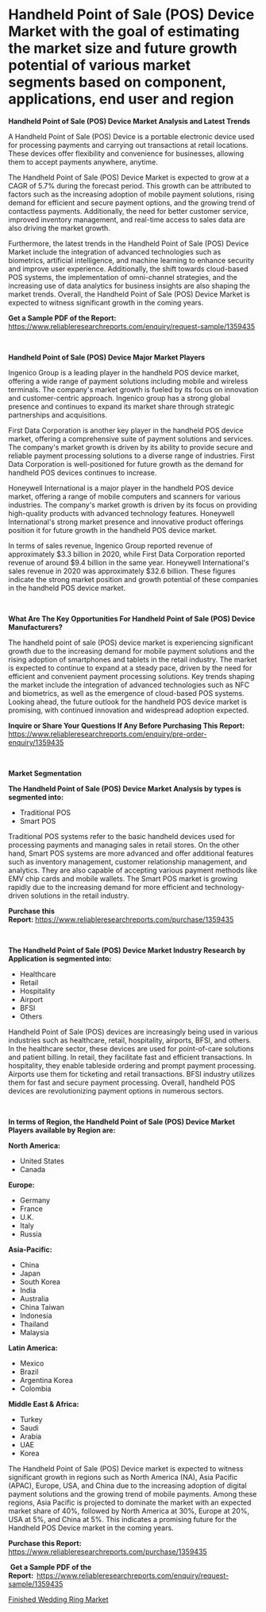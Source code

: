 <p><h1>Handheld Point of Sale (POS) Device Market with the goal of estimating the market size and future growth potential of various market segments based on component, applications, end user and region</h1></p><p><strong>Handheld Point of Sale (POS) Device Market Analysis and Latest Trends</strong></p>
<p><p>A Handheld Point of Sale (POS) Device is a portable electronic device used for processing payments and carrying out transactions at retail locations. These devices offer flexibility and convenience for businesses, allowing them to accept payments anywhere, anytime.</p><p>The Handheld Point of Sale (POS) Device Market is expected to grow at a CAGR of 5.7% during the forecast period. This growth can be attributed to factors such as the increasing adoption of mobile payment solutions, rising demand for efficient and secure payment options, and the growing trend of contactless payments. Additionally, the need for better customer service, improved inventory management, and real-time access to sales data are also driving the market growth.</p><p>Furthermore, the latest trends in the Handheld Point of Sale (POS) Device Market include the integration of advanced technologies such as biometrics, artificial intelligence, and machine learning to enhance security and improve user experience. Additionally, the shift towards cloud-based POS systems, the implementation of omni-channel strategies, and the increasing use of data analytics for business insights are also shaping the market trends. Overall, the Handheld Point of Sale (POS) Device Market is expected to witness significant growth in the coming years.</p></p>
<p><strong>Get a Sample PDF of the Report:&nbsp;</strong> <a href="https://www.reliableresearchreports.com/enquiry/request-sample/1359435">https://www.reliableresearchreports.com/enquiry/request-sample/1359435</a></p>
<p>&nbsp;</p>
<p><strong>Handheld Point of Sale (POS) Device Major Market Players</strong></p>
<p><p>Ingenico Group is a leading player in the handheld POS device market, offering a wide range of payment solutions including mobile and wireless terminals. The company's market growth is fueled by its focus on innovation and customer-centric approach. Ingenico group has a strong global presence and continues to expand its market share through strategic partnerships and acquisitions.</p><p>First Data Corporation is another key player in the handheld POS device market, offering a comprehensive suite of payment solutions and services. The company's market growth is driven by its ability to provide secure and reliable payment processing solutions to a diverse range of industries. First Data Corporation is well-positioned for future growth as the demand for handheld POS devices continues to increase.</p><p>Honeywell International is a major player in the handheld POS device market, offering a range of mobile computers and scanners for various industries. The company's market growth is driven by its focus on providing high-quality products with advanced technology features. Honeywell International's strong market presence and innovative product offerings position it for future growth in the handheld POS device market.</p><p>In terms of sales revenue, Ingenico Group reported revenue of approximately $3.3 billion in 2020, while First Data Corporation reported revenue of around $9.4 billion in the same year. Honeywell International's sales revenue in 2020 was approximately $32.6 billion. These figures indicate the strong market position and growth potential of these companies in the handheld POS device market.</p></p>
<p>&nbsp;</p>
<p><strong>What Are The Key Opportunities For Handheld Point of Sale (POS) Device Manufacturers?</strong></p>
<p><p>The handheld point of sale (POS) device market is experiencing significant growth due to the increasing demand for mobile payment solutions and the rising adoption of smartphones and tablets in the retail industry. The market is expected to continue to expand at a steady pace, driven by the need for efficient and convenient payment processing solutions. Key trends shaping the market include the integration of advanced technologies such as NFC and biometrics, as well as the emergence of cloud-based POS systems. Looking ahead, the future outlook for the handheld POS device market is promising, with continued innovation and widespread adoption expected.</p></p>
<p><strong>Inquire or Share Your Questions If Any Before Purchasing This Report:</strong> <a href="https://www.reliableresearchreports.com/enquiry/pre-order-enquiry/1359435">https://www.reliableresearchreports.com/enquiry/pre-order-enquiry/1359435</a></p>
<p>&nbsp;</p>
<p><strong>Market Segmentation</strong></p>
<p><strong>The Handheld Point of Sale (POS) Device Market Analysis by types is segmented into:</strong></p>
<p><ul><li>Traditional POS</li><li>Smart POS</li></ul></p>
<p><p>Traditional POS systems refer to the basic handheld devices used for processing payments and managing sales in retail stores. On the other hand, Smart POS systems are more advanced and offer additional features such as inventory management, customer relationship management, and analytics. They are also capable of accepting various payment methods like EMV chip cards and mobile wallets. The Smart POS market is growing rapidly due to the increasing demand for more efficient and technology-driven solutions in the retail industry.</p></p>
<p><strong>Purchase this Report:&nbsp;</strong><a href="https://www.reliableresearchreports.com/purchase/1359435">https://www.reliableresearchreports.com/purchase/1359435</a></p>
<p>&nbsp;</p>
<p><strong>The Handheld Point of Sale (POS) Device Market Industry Research by Application is segmented into:</strong></p>
<p><ul><li>Healthcare</li><li>Retail</li><li>Hospitality</li><li>Airport</li><li>BFSI</li><li>Others</li></ul></p>
<p><p>Handheld Point of Sale (POS) devices are increasingly being used in various industries such as healthcare, retail, hospitality, airports, BFSI, and others. In the healthcare sector, these devices are used for point-of-care solutions and patient billing. In retail, they facilitate fast and efficient transactions. In hospitality, they enable tableside ordering and prompt payment processing. Airports use them for ticketing and retail transactions. BFSI industry utilizes them for fast and secure payment processing. Overall, handheld POS devices are revolutionizing payment options in numerous sectors.</p></p>
<p>&nbsp;</p>
<p><strong>In terms of Region, the Handheld Point of Sale (POS) Device Market Players available by Region are:</strong></p>
<p>
    <p> <strong> North America: </strong>
        <ul>
            <li>United States</li>
            <li>Canada</li>
        </ul>
        </p> 
    <p> <strong> Europe: </strong>
        <ul>
            <li>Germany</li>
            <li>France</li>
            <li>U.K.</li>
            <li>Italy</li>
            <li>Russia</li>
        </ul>
        </p> 
    <p> <strong> Asia-Pacific: </strong>
        <ul>
            <li>China</li>
            <li>Japan</li>
            <li>South Korea</li>
            <li>India</li>
            <li>Australia</li>
            <li>China Taiwan</li>
            <li>Indonesia</li>
            <li>Thailand</li>
            <li>Malaysia</li>
        </ul>
        </p> 
    <p> <strong> Latin America: </strong>
        <ul>
            <li>Mexico</li>
            <li>Brazil</li>
            <li>Argentina Korea</li>
            <li>Colombia</li>
        </ul>
        </p> 
    <p> <strong> Middle East & Africa: </strong>
        <ul>
            <li>Turkey</li>
            <li>Saudi</li>
            <li>Arabia</li>
            <li>UAE</li>
            <li>Korea</li>
        </ul>
    </p>
    </p>
<p><p>The Handheld Point of Sale (POS) Device market is expected to witness significant growth in regions such as North America (NA), Asia Pacific (APAC), Europe, USA, and China due to the increasing adoption of digital payment solutions and the growing trend of mobile payments. Among these regions, Asia Pacific is projected to dominate the market with an expected market share of 40%, followed by North America at 30%, Europe at 20%, USA at 5%, and China at 5%. This indicates a promising future for the Handheld POS Device market in the coming years.</p></p>
<p><strong>Purchase this Report: </strong><a href="https://www.reliableresearchreports.com/purchase/1359435">https://www.reliableresearchreports.com/purchase/1359435</a></p>
<p>&nbsp;<strong>Get a Sample PDF of the Report:&nbsp;&nbsp;</strong><a href="https://www.reliableresearchreports.com/enquiry/request-sample/1359435">https://www.reliableresearchreports.com/enquiry/request-sample/1359435</a></p>
<p><strong></strong></p>
<p><p><a href="https://github.com/RoccoManning/Market-Research-Report-List-4/blob/main/finished-wedding-ring-market.md">Finished Wedding Ring Market</a></p></p>